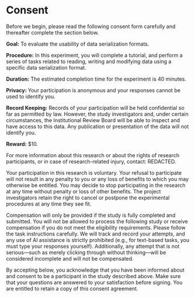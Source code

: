 # Consent

Before we begin, please read the following consent form carefully and thereafter complete the section below.

**Goal:** To evaluate the usability of data serialization formats.

**Procedure:** In this experiment, you will complete a tutorial, and perform a series of tasks related to reading, writing and modifying data using a specific data serialization format.

**Duration:** The estimated completion time for the experiment is 40 minutes.

**Privacy:** Your participation is anonymous and your responses cannot be used to identify you.

**Record Keeping:** Records of your participation will be held confidential so far as permitted by law. However,
the study investigators and, under certain circumstances, the Institutional Review Board will be able to inspect and
have access to this data. Any publication or presentation of the data will not identify you.

**Reward:** $10.

For more information about this research or about the rights of research participants, or in case of research-related injury, contact: REDACTED.

Your participation in this research is voluntary. Your refusal to participate will not result in any penalty to you or any loss of benefits to which you may otherwise be entitled. You may decide to stop participating in the research at any time without penalty or loss of other benefits. The project investigators retain the right to cancel or postpone the experimental procedures at any time they see fit.

Compensation will only be provided if the study is fully completed and submitted. You will not be allowed to process the following study or receive compensation if you do not meet the eligibility requirements. Please follow the task instructions carefully. We will track and record your attempts, and any use of AI assistance is strictly prohibited (e.g., for text-based tasks, you must type your responses yourself). Additionally, any attempt that is not serious—such as merely clicking through without thinking—will be considered incomplete and will not be compensated.

By accepting below, you acknowledge that you have been informed about and consent to be a participant in the study described above. Make sure that your questions are answered to your satisfaction before signing. You are entitled to retain a copy of this consent agreement.
